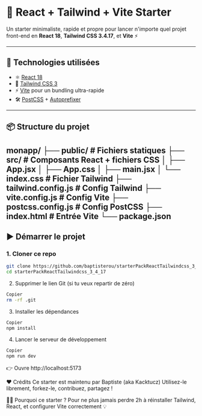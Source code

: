 # 🚀 React + Tailwind + Vite Starter

Un starter minimaliste, rapide et propre pour lancer n'importe quel projet front-end en **React 18**, **Tailwind CSS 3.4.17**, et **Vite** ⚡

---

## 🧰 Technologies utilisées

- ⚛️ [React 18](https://reactjs.org/)
- 🎨 [Tailwind CSS 3](https://tailwindcss.com/)
- ⚡ [Vite](https://vitejs.dev/) pour un bundling ultra-rapide
- 🛠️ [PostCSS](https://postcss.org/) + [Autoprefixer](https://github.com/postcss/autoprefixer)

---

## 📦 Structure du projet

monapp/
├── public/ # Fichiers statiques
├── src/ # Composants React + fichiers CSS
│ ├── App.jsx
│ ├── App.css
│ ├── main.jsx
│ └── index.css # Fichier Tailwind
├── tailwind.config.js # Config Tailwind
├── vite.config.js # Config Vite
├── postcss.config.js # Config PostCSS
├── index.html # Entrée Vite
└── package.json
---

## ▶️ Démarrer le projet

### 1. Cloner ce repo
```bash
git clone https://github.com/baptisterou/starterPackReactTailwindcss_3_4_17.git
cd starterPackReactTailwindcss_3_4_17
```
2. Supprimer le lien Git (si tu veux repartir de zéro)
```bash
Copier
rm -rf .git
```
3. Installer les dépendances
```bash
Copier
npm install
```
4. Lancer le serveur de développement
```bash
Copier
npm run dev
```
👉 Ouvre http://localhost:5173

❤️ Crédits
Ce starter est maintenu par Baptiste (aka Kacktucz)
Utilisez-le librement, forkez-le, contribuez, partagez !

🧙‍♂️ Pourquoi ce starter ?
Pour ne plus jamais perdre 2h à réinstaller Tailwind, React, et configurer Vite correctement 💡